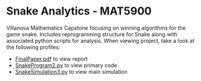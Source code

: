 # Snake Analytics - MAT5900
Villanova Mathematics Capstone focusing on winning algorithms for the game snake. Includes reprogramming structure for Snake along with associated python scripts for analysis. When viewing project, take a look at the following profiles:
- [FinalPaper.pdf](https://github.com/kharmer9/Snake_Analytics-MAT5900/blob/main/FinalPaper.pdf) to view report
- [SnakeProgram2.py](https://github.com/kharmer9/Snake_Analytics-MAT5900/blob/main/SnakeProgram2.py) to view primary code
- [SnakeSimulation3.py](https://github.com/kharmer9/Snake_Analytics-MAT5900/blob/main/SnakeSimulation3.py) to view main simulation
